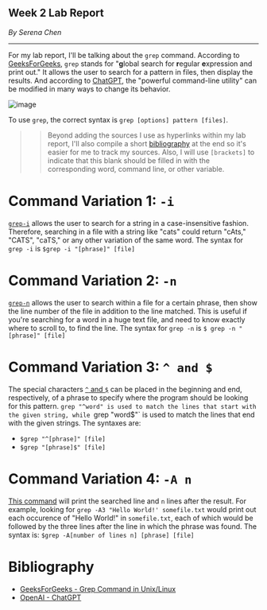 ## Week 2 Lab Report
*By Serena Chen*

---
For my lab report, I'll be talking about the `grep` command. According to [GeeksForGeeks](https://www.geeksforgeeks.org/grep-command-in-unixlinux/), `grep` stands for "**g**lobal search for **r**egular **e**xpression and print out." It allows the user to search for a pattern in files, then display the results. And according to [ChatGPT](https://chat.openai.com/chat), the "powerful command-line utility" can be modified in many ways to change its behavior.

![image](https://user-images.githubusercontent.com/86854157/218420441-7cb1785a-967d-4f52-af2e-30105e4ae500.png)

To use `grep`, the correct syntax is `grep [options] pattern [files]`.
>> Beyond adding the sources I use as hyperlinks within my lab report, I'll also compile a short [bibliography](https://github.com/schen126/cse15l-lab-reports/blob/main/lab_report_3.md#bibliography) at the end so it's easier for me to track my sources.
>> Also, I will use `[brackets]` to indicate that this blank should be filled in with the corresponding word, command line, or other variable. 

# Command Variation 1: `-i`
[`grep-i`](https://www.geeksforgeeks.org/grep-command-in-unixlinux/) allows the user to search for a string in a case-insensitive fashion. Therefore, searching in a file with a string like "cats" could return "cAts," "CATS", "caTS," or any other variation of the same word.
The syntax for `grep -i` is `$grep -i "[phrase]" [file]`

# Command Variation 2: `-n`
[`grep-n`](https://www.geeksforgeeks.org/grep-command-in-unixlinux/) allows the user to search within a file for a certain phrase, then show the line number of the file in addition to the line matched. This is useful if you're searching for a word in a huge text file, and need to know exactly where to scroll to, to find the line. 
The syntax for `grep -n` is `$ grep -n "[phrase]" [file]`

# Command Variation 3: `^ and $`
The special characters [`^` and `$`](https://www.geeksforgeeks.org/grep-command-in-unixlinux/) can be placed in the beginning and end, respectively, of a phrase to specify where the program should be looking for this pattern. `grep "^word" is used to match the lines that start with the given string, while `grep "word$"` is used to match the lines that end with the given strings. 
The syntaxes are:
* `$grep "^[phrase]" [file]`
* `$grep "[phrase]$" [file]`

# Command Variation 4: `-A n`
[This command](https://www.geeksforgeeks.org/grep-command-in-unixlinux/) will print the searched line and `n` lines after the result. For example, looking for `grep -A3 "Hello World!' somefile.txt` would print out each occurence of "Hello World!" in `somefile.txt`, each of which would be followed by the three lines after the line in which the phrase was found.
The syntax is: `$grep -A[number of lines n] [phrase] [file]`

# Bibliography
* [GeeksForGeeks - Grep Command in Unix/Linux](https://www.geeksforgeeks.org/grep-command-in-unixlinux/)
* [OpenAI - ChatGPT](https://openai.com/blog/chatgpt/)
